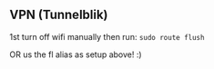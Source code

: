 ## VPN (Tunnelblik)

1st turn off wifi manually then run:
`sudo route flush`

OR us the fl alias as setup above! :)
